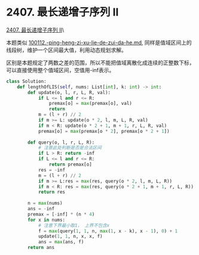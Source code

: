 # 2407. 最长递增子序列 II

[2407. 最长递增子序列 II](https://leetcode.cn/problems/longest-increasing-subsequence-ii/)\


本题类似 [100112.-ping-heng-zi-xu-lie-de-zui-da-he.md](100112.-ping-heng-zi-xu-lie-de-zui-da-he.md "mention"), 同样是值域区间上的线段树，维护一个区间最大值，利用动态规划求解。

区别是本题规定了两数之差的范围，所以不能把值域离散化成连续的正整数下标，可以直接使用整个值域区间，空值用-inf表示。

```python
class Solution:
    def lengthOfLIS(self, nums: List[int], k: int) -> int:
        def update(o, l, r, L, R, val):
            if L <= l and r <= R:
                premax[o] = max(premax[o], val)
                return 
            m = (l + r) // 2
            if m >= L: update(o * 2, l, m, L, R, val)
            if m < R: update(o * 2 + 1, m + 1, r, L, R, val)
            premax[o] = max(premax[o * 2], premax[o * 2 + 1])
        
        def query(o, l, r, L, R):
            # 注意此处判断是否是合法区间
            if L > R: return -inf
            if L <= l and r <= R:
                return premax[o]
            res = -inf
            m = (l + r) // 2
            if m >= L:res = max(res, query(o * 2, l, m, L, R))
            if m < R: res = max(res, query(o * 2 + 1, m + 1, r, L, R))
            return res
            
        n = max(nums)
        ans = -inf
        premax = [-inf] * (n * 4)
        for x in nums:
            # 注意下界最小取1， 上界不包含x
            f = max(query(1, 1, n, max(1, x - k), x - 1), 0) + 1
            update(1, 1, n, x, x, f)
            ans = max(ans, f)
        return ans


```
